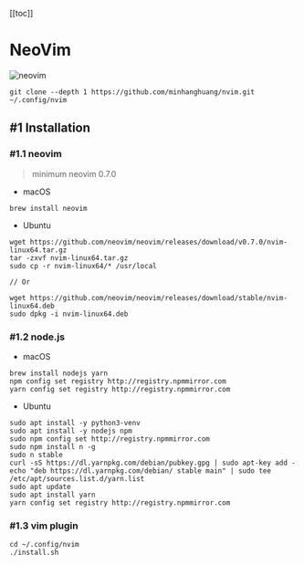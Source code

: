 [[toc]]

# NeoVim

![neovim](./data/cpp-debug.gif)

```shell
git clone --depth 1 https://github.com/minhanghuang/nvim.git ~/.config/nvim
```

## #1 Installation

### #1.1 neovim

> minimum neovim 0.7.0

- macOS

```shell
brew install neovim
```

- Ubuntu

```
wget https://github.com/neovim/neovim/releases/download/v0.7.0/nvim-linux64.tar.gz
tar -zxvf nvim-linux64.tar.gz
sudo cp -r nvim-linux64/* /usr/local

// Or

wget https://github.com/neovim/neovim/releases/download/stable/nvim-linux64.deb
sudo dpkg -i nvim-linux64.deb
```

### #1.2 node.js

- macOS

```shell
brew install nodejs yarn
npm config set registry http://registry.npmmirror.com
yarn config set registry http://registry.npmmirror.com
```

- Ubuntu

```shell
sudo apt install -y python3-venv
sudo apt install -y nodejs npm
sudo npm config set http://registry.npmmirror.com
sudo npm install n -g
sudo n stable
curl -sS https://dl.yarnpkg.com/debian/pubkey.gpg | sudo apt-key add -
echo "deb https://dl.yarnpkg.com/debian/ stable main" | sudo tee /etc/apt/sources.list.d/yarn.list
sudo apt update
sudo apt install yarn
yarn config set registry http://registry.npmmirror.com
```

### #1.3 vim plugin

```shell
cd ~/.config/nvim
./install.sh
```
